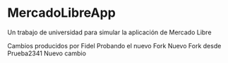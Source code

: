 # MercadoLibreApp
Un trabajo de universidad para simular la aplicación de Mercado Libre


Cambios producidos por Fidel
Probando el nuevo Fork
Nuevo Fork desde Prueba2341
Nuevo cambio 